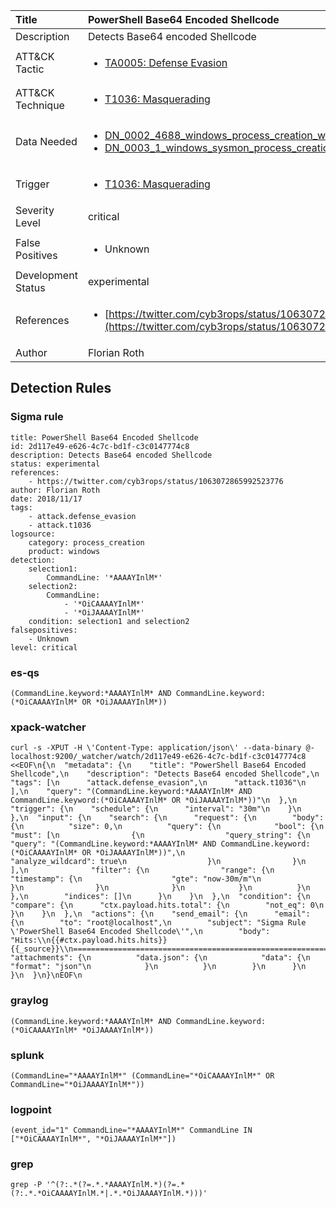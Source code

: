 | Title                | PowerShell Base64 Encoded Shellcode                                                                                                                                                 |
|:---------------------|:------------------------------------------------------------------------------------------------------------------------------------------------------------|
| Description          | Detects Base64 encoded Shellcode                                                                                                                                           |
| ATT&amp;CK Tactic    |  <ul><li>[TA0005: Defense Evasion](https://attack.mitre.org/tactics/TA0005)</li></ul>  |
| ATT&amp;CK Technique | <ul><li>[T1036: Masquerading](https://attack.mitre.org/techniques/T1036)</li></ul>  |
| Data Needed          | <ul><li>[DN_0002_4688_windows_process_creation_with_commandline](../Data_Needed/DN_0002_4688_windows_process_creation_with_commandline.md)</li><li>[DN_0003_1_windows_sysmon_process_creation](../Data_Needed/DN_0003_1_windows_sysmon_process_creation.md)</li></ul>  |
| Trigger              | <ul><li>[T1036: Masquerading](../Triggers/T1036.md)</li></ul>  |
| Severity Level       | critical |
| False Positives      | <ul><li>Unknown</li></ul>  |
| Development Status   | experimental |
| References           | <ul><li>[https://twitter.com/cyb3rops/status/1063072865992523776](https://twitter.com/cyb3rops/status/1063072865992523776)</li></ul>  |
| Author               | Florian Roth |


## Detection Rules

### Sigma rule

```
title: PowerShell Base64 Encoded Shellcode
id: 2d117e49-e626-4c7c-bd1f-c3c0147774c8
description: Detects Base64 encoded Shellcode
status: experimental
references:
    - https://twitter.com/cyb3rops/status/1063072865992523776
author: Florian Roth
date: 2018/11/17
tags:
    - attack.defense_evasion
    - attack.t1036
logsource:
    category: process_creation
    product: windows
detection:
    selection1:
        CommandLine: '*AAAAYInlM*'
    selection2:
        CommandLine:
            - '*OiCAAAAYInlM*'
            - '*OiJAAAAYInlM*'
    condition: selection1 and selection2
falsepositives:
    - Unknown
level: critical

```





### es-qs
    
```
(CommandLine.keyword:*AAAAYInlM* AND CommandLine.keyword:(*OiCAAAAYInlM* OR *OiJAAAAYInlM*))
```


### xpack-watcher
    
```
curl -s -XPUT -H \'Content-Type: application/json\' --data-binary @- localhost:9200/_watcher/watch/2d117e49-e626-4c7c-bd1f-c3c0147774c8 <<EOF\n{\n  "metadata": {\n    "title": "PowerShell Base64 Encoded Shellcode",\n    "description": "Detects Base64 encoded Shellcode",\n    "tags": [\n      "attack.defense_evasion",\n      "attack.t1036"\n    ],\n    "query": "(CommandLine.keyword:*AAAAYInlM* AND CommandLine.keyword:(*OiCAAAAYInlM* OR *OiJAAAAYInlM*))"\n  },\n  "trigger": {\n    "schedule": {\n      "interval": "30m"\n    }\n  },\n  "input": {\n    "search": {\n      "request": {\n        "body": {\n          "size": 0,\n          "query": {\n            "bool": {\n              "must": [\n                {\n                  "query_string": {\n                    "query": "(CommandLine.keyword:*AAAAYInlM* AND CommandLine.keyword:(*OiCAAAAYInlM* OR *OiJAAAAYInlM*))",\n                    "analyze_wildcard": true\n                  }\n                }\n              ],\n              "filter": {\n                "range": {\n                  "timestamp": {\n                    "gte": "now-30m/m"\n                  }\n                }\n              }\n            }\n          }\n        },\n        "indices": []\n      }\n    }\n  },\n  "condition": {\n    "compare": {\n      "ctx.payload.hits.total": {\n        "not_eq": 0\n      }\n    }\n  },\n  "actions": {\n    "send_email": {\n      "email": {\n        "to": "root@localhost",\n        "subject": "Sigma Rule \'PowerShell Base64 Encoded Shellcode\'",\n        "body": "Hits:\\n{{#ctx.payload.hits.hits}}{{_source}}\\n================================================================================\\n{{/ctx.payload.hits.hits}}",\n        "attachments": {\n          "data.json": {\n            "data": {\n              "format": "json"\n            }\n          }\n        }\n      }\n    }\n  }\n}\nEOF\n
```


### graylog
    
```
(CommandLine.keyword:*AAAAYInlM* AND CommandLine.keyword:(*OiCAAAAYInlM* *OiJAAAAYInlM*))
```


### splunk
    
```
(CommandLine="*AAAAYInlM*" (CommandLine="*OiCAAAAYInlM*" OR CommandLine="*OiJAAAAYInlM*"))
```


### logpoint
    
```
(event_id="1" CommandLine="*AAAAYInlM*" CommandLine IN ["*OiCAAAAYInlM*", "*OiJAAAAYInlM*"])
```


### grep
    
```
grep -P '^(?:.*(?=.*.*AAAAYInlM.*)(?=.*(?:.*.*OiCAAAAYInlM.*|.*.*OiJAAAAYInlM.*)))'
```



